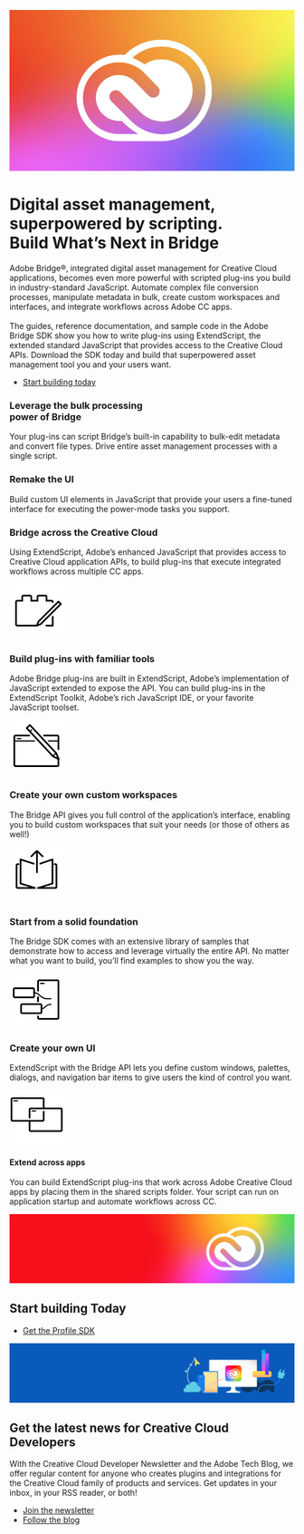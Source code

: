 <Hero slots="image, heading, text, buttons" variant="halfwidth" />

![Creative Cloud banner](images/cc-hero.png)

# Digital asset management, superpowered by scripting. <br /> Build What’s Next in Bridge

Adobe Bridge®, integrated digital asset management for Creative Cloud applications, becomes even more powerful with scripted plug-ins you build in industry-standard JavaScript. Automate complex file conversion processes, manipulate metadata in bulk, create custom workspaces and interfaces, and integrate workflows across Adobe CC apps. <br /> <br />The guides, reference documentation, and sample code in the Adobe Bridge SDK show you how to write plug-ins using ExtendScript, the extended standard JavaScript that provides access to the Creative Cloud APIs. Download the SDK today and build that superpowered asset management tool you and your users want.

- [Start building today](https://console.adobe.io/downloads/br)

<TextBlock slots="heading, text" width="33%" theme="light" isCentered />

### Leverage the bulk processing <br /> power of Bridge

Your plug-ins can script Bridge’s built-in capability to bulk-edit metadata and convert file types. Drive entire asset management processes with a single script.

<TextBlock slots="heading, text" width="33%" theme="light" isCentered />

### Remake the UI

Build custom UI elements in JavaScript that provide your users a fine-tuned interface for executing the power-mode tasks you support.

<TextBlock slots="heading, text" width="33%" theme="light" isCentered />

### Bridge across the Creative Cloud

Using ExtendScript, Adobe’s enhanced JavaScript that provides access to Creative Cloud application APIs, to build plug-ins that execute integrated workflows across multiple CC apps.

<ProductCard slots="icon, heading, text" theme="light" width="33%" />

![CC icon](images/bridge-teaser1.jpg)

### Build plug-ins with familiar tools

Adobe Bridge plug-ins are built in ExtendScript, Adobe’s implementation of JavaScript extended to expose the API. You can build plug-ins in the ExtendScript Toolkit, Adobe’s rich JavaScript IDE, or your favorite JavaScript toolset.

<ProductCard slots="icon, heading, text" theme="light" width="33%" />

![CC icon](images/bridge-teaser2.jpg)

### Create your own custom workspaces

The Bridge API gives you full control of the application’s interface, enabling you to build custom workspaces that suit your needs (or those of others as well!)

<ProductCard slots="icon, heading, text" theme="light" width="33%" />

![CC icon](images/bridge-teaser3.jpg)

### Start from a solid foundation

The Bridge SDK comes with an extensive library of samples that demonstrate how to access and leverage virtually the entire API. No matter what you want to build, you’ll find examples to show you the way.

<ProductCard slots="icon, heading, text" theme="light" width="33%" />

![CC icon](images/bridge-teaser4.jpg)

### Create your own UI

ExtendScript with the Bridge API lets you define custom windows, palettes, dialogs, and navigation bar items to give users the kind of control you want.

<ProductCard slots="icon, heading, text" theme="light" width="33%" />

![CC icon](images/bridge-teaser5.jpg)

#### Extend across apps

You can build ExtendScript plug-ins that work across Adobe Creative Cloud apps by placing them in the shared scripts folder. Your script can run on application startup and automate workflows across CC.

<SummaryBlock slots="image, heading, buttons" background="rgb(246, 16, 27)" />

![CC banner](images/cc-banner.png)

## Start building Today

- [Get the Profile SDK](https://console.adobe.io/downloads/br)

<SummaryBlock slots="image, heading, text, buttons" background="rgb(246, 16, 27)" />

![CC banner](../images/cc-banner.png)

## Get the latest news for Creative Cloud Developers

With the Creative Cloud Developer Newsletter and the Adobe Tech Blog, we offer regular content for anyone who creates plugins and integrations for the Creative Cloud family of products and services. Get updates in your inbox, in your RSS reader, or both!

- [Join the newsletter](http://adobe.ly/devnews)
- [Follow the blog](https://medium.com/adobetech)
